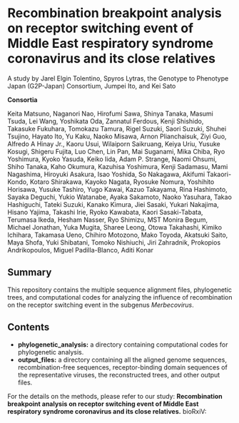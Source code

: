 # Recombination breakpoint analysis on receptor switching event of Middle East respiratory syndrome coronavirus and its close relatives
A study by Jarel Elgin Tolentino, Spyros Lytras, the Genotype to Phenotype Japan (G2P-Japan) Consortium, Jumpei Ito, and Kei Sato

**Consortia**

Keita Matsuno, Naganori Nao, Hirofumi Sawa, Shinya Tanaka, Masumi Tsuda, Lei Wang, Yoshikata Oda, Zannatul Ferdous, Kenji Shishido, Takasuke Fukuhara, Tomokazu Tamura, Rigel Suzuki, Saori Suzuki, Shuhei Tsujino, Hayato Ito, Yu Kaku, Naoko Misawa, Arnon Plianchaisuk, Ziyi Guo, Alfredo A Hinay Jr., Kaoru Usui, Wilaiporn Saikruang, Keiya Uriu, Yusuke Kosugi, Shigeru Fujita, Luo Chen, Lin Pan, Mai Suganami, Mika Chiba, Ryo Yoshimura, Kyoko Yasuda, Keiko Iida, Adam P. Strange, Naomi Ohsumi, Shiho Tanaka, Kaho Okumura, Kazuhisa Yoshimura, Kenji Sadamasu, Mami Nagashima, Hiroyuki Asakura, Isao Yoshida, So Nakagawa, Akifumi Takaori-Kondo, Kotaro Shirakawa, Kayoko Nagata, Ryosuke Nomura, Yoshihito Horisawa, Yusuke Tashiro, Yugo Kawai, Kazuo Takayama, Rina Hashimoto, Sayaka Deguchi, Yukio Watanabe, Ayaka Sakamoto, Naoko Yasuhara, Takao Hashiguchi, Tateki Suzuki, Kanako Kimura, Jiei Sasaki, Yukari Nakajima, Hisano Yajima, Takashi Irie, Ryoko Kawabata, Kaori Sasaki-Tabata, Terumasa Ikeda, Hesham Nasser, Ryo Shimizu, MST Monira Begum, Michael Jonathan, Yuka Mugita, Sharee Leong, Otowa Takahashi, Kimiko Ichihara, Takamasa Ueno, Chihiro Motozono, Mako Toyoda, Akatsuki Saito, Maya Shofa, Yuki Shibatani, Tomoko Nishiuchi, Jiri Zahradnik, Prokopios Andrikopoulos, Miguel Padilla-Blanco, Aditi Konar

## Summary
This repository contains the multiple sequence alignment files, phylogenetic trees, and computational codes for analyzing the influence of recombination on the receptor switching event in the subgenus _Merbecovirus_. 

## Contents
*  **phylogenetic_analysis:** a directory containing computational codes for phylogenetic analysis.
*  **output_files:** a directory containing all the aligned genome sequences, recombination-free sequences, receptor-binding domain sequences of the representative viruses, the reconstructed trees, and other output files.

For the details on the methods, please refer to our study:
**Recombination breakpoint analysis on receptor switching event of Middle East respiratory syndrome coronavirus and its close relatives.**
bioRxiV: 
